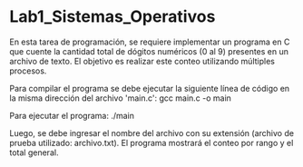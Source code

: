 # Lab1_Sistemas_Operativos

En esta tarea de programación, se requiere implementar un programa en C que cuente la cantidad total de dógitos numéricos (0 al 9) presentes en un archivo de texto. 
El objetivo es realizar este conteo utilizando múltiples procesos.

Para compilar el programa se debe ejecutar la siguiente línea de código en la misma dirección del archivo 'main.c':
gcc main.c -o main

Para ejecutar el programa:
./main

Luego, se debe ingresar el nombre del archivo con su extensión (archivo de prueba utilizado: archivo.txt). 
El programa mostrará el conteo por rango y el total general.